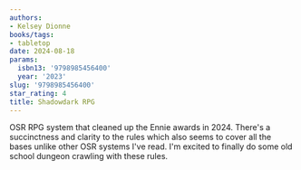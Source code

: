 ```yaml
---
authors:
- Kelsey Dionne
books/tags:
- tabletop
date: 2024-08-18
params:
  isbn13: '9798985456400'
  year: '2023'
slug: '9798985456400'
star_rating: 4
title: Shadowdark RPG
---
```


OSR RPG system that cleaned up the Ennie awards in 2024. There's a succinctness and clarity to the rules which also seems to cover all the bases unlike other OSR systems I've read. I'm excited to finally do some old school dungeon crawling with these rules.

<!--more-->